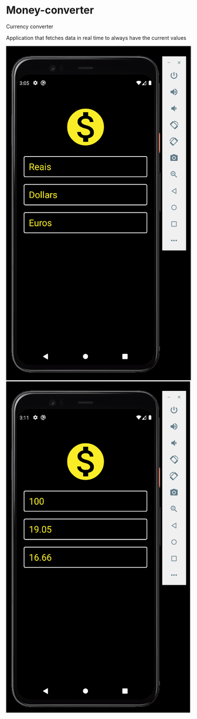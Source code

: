 # Money-converter
Currency converter

Application that fetches data in real time to always have the current values

![alt text](https://github.com/Mateus-Botelho-Pereira/Money-converter/blob/main/assets/images/Android-Image-1.png)
![alt text](https://github.com/Mateus-Botelho-Pereira/Money-converter/blob/main/assets/images/Android-Image-2.png)
